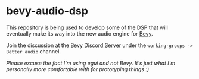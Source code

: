 # bevy-audio-dsp

This repository is being used to develop some of the DSP that will eventually make its way into the new audio engine for [Bevy](https://bevyengine.org/).

Join the discussion at the [Bevy Discord Server](https://discord.gg/bevy) under the `working-groups -> Better audio` channel.

*Please excuse the fact I'm using egui and not Bevy. It's just what I'm personally more comfortable with for prototyping things :)*
